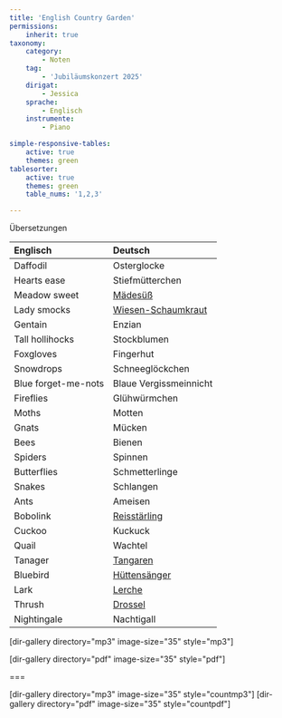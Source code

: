 ```yaml
---
title: 'English Country Garden'
permissions:
    inherit: true
taxonomy:
    category:
        - Noten
    tag:
        - 'Jubiläumskonzert 2025'
    dirigat:
        - Jessica
    sprache:
        - Englisch
    instrumente:
        - Piano

simple-responsive-tables:
    active: true
    themes: green
tablesorter:
    active: true
    themes: green
    table_nums: '1,2,3'

---
```


Übersetzungen 

| Englisch | Deutsch |
| :-------------------- | :------------------ |
| Daffodil | Osterglocke |
| Hearts ease | Stiefmütterchen |
| Meadow sweet | [<i class="fa fa-wikipedia-w"></i> Mädesüß](https://de.wikipedia.org/wiki/Echtes_M%C3%A4des%C3%BC%C3%9F?target=_blank) |
| Lady smocks | [<i class="fa fa-wikipedia-w"></i> Wiesen-Schaumkraut](https://de.wikipedia.org/wiki/Wiesen-Schaumkraut?target=_blank) |
| Gentain | Enzian |
| Tall hollihocks | Stockblumen |
| Foxgloves | Fingerhut |
| Snowdrops | Schneeglöckchen |
| Blue forget-me-nots | Blaue Vergissmeinnicht |
| Fireflies | Glühwürmchen |
| Moths | Motten |
| Gnats | Mücken |
| Bees | Bienen |
| Spiders | Spinnen |
| Butterflies | Schmetterlinge |
| Snakes | Schlangen |
| Ants | Ameisen |
| Bobolink | [<i class="fa fa-wikipedia-w"></i> Reisstärling](https://de.wikipedia.org/wiki/Reisst%C3%A4rling?target=_blank) |
| Cuckoo | Kuckuck |
| Quail | Wachtel |
| Tanager | [<i class="fa fa-wikipedia-w"></i> Tangaren](https://de.wikipedia.org/wiki/Tangaren?target=_blank) |
| Bluebird | [<i class="fa fa-wikipedia-w"></i> Hüttensänger](https://de.wikipedia.org/wiki/H%C3%BCttens%C3%A4nger?target=_blank) |
| Lark | [<i class="fa fa-wikipedia-w"></i> Lerche](https://de.wikipedia.org/wiki/Lerchen?target=_blank) |
| Thrush | [<i class="fa fa-wikipedia-w"></i> Drossel](https://de.wikipedia.org/wiki/Drosseln?target=_blank) |
| Nightingale | Nachtigall |




[dir-gallery directory="mp3" image-size="35" style="mp3"]

[dir-gallery directory="pdf" image-size="35" style="pdf"]

===

[dir-gallery directory="mp3" image-size="35" style="countmp3"]
[dir-gallery directory="pdf" image-size="35" style="countpdf"]